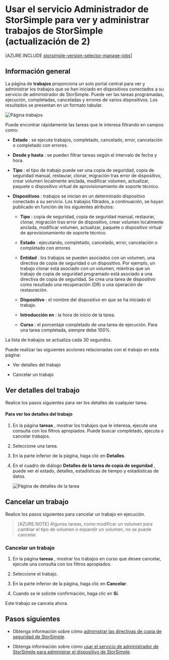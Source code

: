 <properties 
   pageTitle="Ver y administrar trabajos de StorSimple | Microsoft Azure"
   description="Describe la página de trabajos de servicio de StorSimple Manager y cómo usarlo para realizar un seguimiento de los trabajos de copia de seguridad recientes, actuales y programados."
   services="storsimple"
   documentationCenter="NA"
   authors="alkohli"
   manager="carmonm"
   editor=""/>
<tags 
   ms.service="storsimple"
   ms.devlang="NA"
   ms.topic="article"
   ms.tgt_pltfrm="NA"
   ms.workload="TBD"
   ms.date="08/17/2016"
   ms.author="alkohli" />

# <a name="use-the-storsimple-manager-service-to-view-and-manage-storsimple-jobs-update-2"></a>Usar el servicio Administrador de StorSimple para ver y administrar trabajos de StorSimple (actualización de 2)

[AZURE.INCLUDE [storsimple-version-selector-manage-jobs](../../includes/storsimple-version-selector-manage-jobs.md)]

## <a name="overview"></a>Información general

La página de **trabajos** proporciona un solo portal central para ver y administrar los trabajos que se han iniciado en dispositivos conectados a su servicio de administrador de StorSimple. Puede ver las tareas programadas, ejecución, completadas, canceladas y errores de varios dispositivos. Los resultados se presentan en un formato tabular. 

![Página trabajos](./media/storsimple-manage-jobs-u2/jobs.png)

Puede encontrar rápidamente las tareas que le interesa filtrando en campos como:

- **Estado** : se ejecuta trabajos, completado, cancelado, error, cancelación o completado con errores.
- **Desde y hasta** : se pueden filtrar tareas según el intervalo de fecha y hora.
- **Tipo** : el tipo de trabajo puede ser una copia de seguridad, copia de seguridad manual, restaurar, clonar, migración tras error de dispositivo, crear volumen localmente anclada, modificar volumen, actualizar, paquete o dispositivo virtual de aprovisionamiento de soporte técnico.

- **Dispositivos** : trabajos se inician en un determinado dispositivo conectado a su servicio.
Los trabajos filtrados, a continuación, se hayan publicado en función de los siguientes atributos:

    - **Tipo** : copia de seguridad, copia de seguridad manual, restaurar, clonar, migración tras error de dispositivo, crear volumen localmente anclada, modificar volumen, actualizar, paquete o dispositivo virtual de aprovisionamiento de soporte técnico.

    - **Estado** : ejecutando, completado, cancelado, error, cancelación o completado con errores

    - **Entidad** : los trabajos se pueden asociados con un volumen, una directiva de copia de seguridad o un dispositivo. Por ejemplo, un trabajo clonar está asociado con un volumen, mientras que un trabajo de copia de seguridad programado está asociado a una directiva de copia de seguridad. Se crea una tarea de dispositivo como resultado una recuperación (DR) o una operación de restauración.

    - **Dispositivo** : el nombre del dispositivo en que se ha iniciado el trabajo.

    - **Introducción en** : la hora de inicio de la tarea.

    - **Curso** : el porcentaje completado de una tarea de ejecución. Para una tarea completada, siempre debe 100%.

La lista de trabajos se actualiza cada 30 segundos.

Puede realizar las siguientes acciones relacionadas con el trabajo en esta página:

- Ver detalles del trabajo

- Cancelar un trabajo

## <a name="view-job-details"></a>Ver detalles del trabajo

Realice los pasos siguientes para ver los detalles de cualquier tarea.

#### <a name="to-view-job-details"></a>Para ver los detalles del trabajo

1. En la página **tareas** , mostrar los trabajos que le interesa, ejecute una consulta con los filtros apropiados. Puede buscar completado, ejecuta o cancelar trabajos.

2. Seleccione una tarea.

3. En la parte inferior de la página, haga clic en **Detalles**.

4. En el cuadro de diálogo **Detalles de la tarea de copia de seguridad** , puede ver el estado, detalles, estadísticas de tiempo y estadísticas de datos.
 
    ![Página de detalles de la tarea](./media/storsimple-manage-jobs-u2/JobDetails.png)

## <a name="cancel-a-job"></a>Cancelar un trabajo

Realice los pasos siguientes para cancelar un trabajo en ejecución.

>[AZURE.NOTE] Algunas tareas, como modificar un volumen para cambiar el tipo de volumen o expandir un volumen, no se puede cancelar.

### <a name="to-cancel-a-job"></a>Cancelar un trabajo

1. En la página **tareas** , mostrar los trabajos en curso que desee cancelar, ejecute una consulta con los filtros apropiados.

1. Seleccione el trabajo.

1. En la parte inferior de la página, haga clic en **Cancelar**.

1. Cuando se le solicite confirmación, haga clic en **Sí**.

Este trabajo se cancela ahora.

## <a name="next-steps"></a>Pasos siguientes

- Obtenga información sobre cómo [administrar las directivas de copia de seguridad de StorSimple](storsimple-manage-backup-policies.md).

- Obtenga información sobre cómo [usar el servicio de administrador de StorSimple para administrar el dispositivo de StorSimple](storsimple-manager-service-administration.md).
